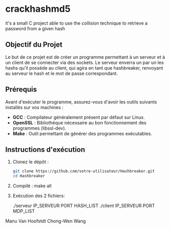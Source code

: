 # crackhashmd5
it's a small C project able to use the collision technique to retrieve a password from a given hash

## Objectif du Projet

Le but de ce projet est de créer un programme permettant à un serveur et à un client de se connecter via des sockets. Le serveur enverra un par un les hashs qu'il possède au client, qui agira en tant que hashbreaker, renvoyant au serveur le hash et le mot de passe correspondant.

## Prérequis

Avant d'exécuter le programme, assurez-vous d'avoir les outils suivants installés sur vos machines :

- **GCC** : Compilateur généralement présent par défaut sur Linux.
- **OpenSSL** : Bibliothèque nécessaire au bon fonctionnement des programmes (libssl-dev).
- **Make** : Outil permettant de générer des programmes exécutables.

## Instructions d'exécution

1. Clonez le dépôt :
   ```bash
   git clone https://github.com/votre-utilisateur/Hashbreaker.git
   cd Hashbreaker

2. Compilé :
    make all

3. Exécution des 2 fichiers:
   
    ./serveur IP_SERVEUR PORT HASH_LIST
    ./client IP_SERVEUR PORT MDP_LIST


Manu Van Hoofstdt
Chong-Wen Wang
